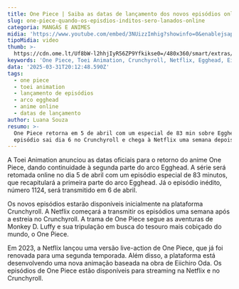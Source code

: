 ```yaml
---
title: One Piece | Saiba as datas de lançamento dos novos episódios online
slug: one-piece-quando-os-episdios-inditos-sero-lanados-online
categoria: MANGÁS E ANIMES
midia: 'https://www.youtube.com/embed/3NUizzImhig?showinfo=0&enablejsapi=1'
tipoMidia: video
thumb: >-
  https://cdn.ome.lt/Uf8bW-l2hhjIyR56ZP9Yfkikse0=/480x360/smart/extras/conteudos/01_JIiC8WW.jpg
keywords: 'One Piece, Toei Animation, Crunchyroll, Netflix, Egghead, Eiichiro Oda'
data: '2025-03-31T20:12:48.590Z'
tags:
  - one piece
  - toei animation
  - lançamento de episódios
  - arco egghead
  - anime online
  - datas de lançamento
author: Luana Souza
resumo: >-
  One Piece retorna em 5 de abril com um especial de 83 min sobre Egghead. Novo
  episódio sai dia 6 no Crunchyroll e chega à Netflix uma semana depois.
---
```


A Toei Animation anunciou as datas oficiais para o retorno do anime One Piece, dando continuidade à segunda parte do arco Egghead. A série será retomada online no dia 5 de abril com um episódio especial de 83 minutos, que recapitulará a primeira parte do arco Egghead. Já o episódio inédito, número 1124, será transmitido em 6 de abril.

Os novos episódios estarão disponíveis inicialmente na plataforma Crunchyroll. A Netflix começará a transmitir os episódios uma semana após a estreia no Crunchyroll. A trama de One Piece segue as aventuras de Monkey D. Luffy e sua tripulação em busca do tesouro mais cobiçado do mundo, o One Piece.

Em 2023, a Netflix lançou uma versão live-action de One Piece, que já foi renovada para uma segunda temporada. Além disso, a plataforma está desenvolvendo uma nova animação baseada na obra de Eiichiro Oda. Os episódios de One Piece estão disponíveis para streaming na Netflix e no Crunchyroll.
